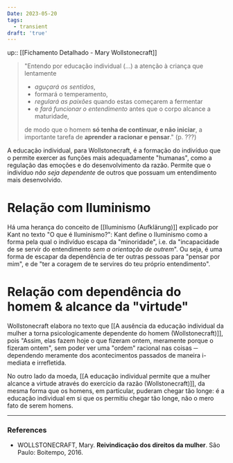 ```yaml
---
Date: 2023-05-20
tags:
  - transient
draft: 'true'
---
```

up:: [[Fichamento Detalhado - Mary Wollstonecraft]]

> "Entendo por educação individual (...) a atenção à criança que lentamente 
> - *aguçará os sentidos*,
> - formará o temperamento,
> - *regulará as paixões* quando estas começarem a fermentar
> - e *fará funcionar o entendimento* antes que o corpo alcance a maturidade,
> 
> de modo que o homem **só tenha de continuar, e não iniciar**, a importante tarefa de **aprender a racionar e pensar**." (p. ???)

A educação individual, para Wollstonecraft, é a formação do indivíduo que o permite exercer as funções mais adequadamente "humanas", como a regulação das emoções e do desenvolvimento da razão. Permite que o indivíduo *não seja dependente* de outros que possuam um entendimento mais desenvolvido.

# Relação com Iluminismo
Há uma herança do conceito de [[Iluminismo (Aufklärung)]] explicado por Kant no texto "O que é Iluminismo?": Kant define o Iluminismo como a forma pela qual o indivíduo escapa da "minoridade", i.e. da "incapacidade de se servir do entendimento *sem a orientação de outrem*". 
Ou seja, é uma forma de escapar da dependência de ter outras pessoas para "pensar por mim", e de "ter a coragem de te servires do teu próprio entendimento".

# Relação com dependência do homem & alcance da "virtude"
Wollstonecraft elabora no texto que [[A ausência da educação individual da mulher a torna psicologicamente dependente do homem (Wollstonecraft)]], pois "Assim, elas fazem hoje o que fizeram ontem, meramente porque o fizeram ontem", sem poder ver uma "ordem" racional nas coisas ─ dependendo meramente dos acontecimentos passados de maneira i-mediata e irrefletida.

No outro lado da moeda, [[A educação individual permite que a mulher alcance a virtude através do exercício da razão (Wollstonecraft)]], da mesma forma que os homens, em particular, puderam chegar tão longe: é a educação individual em si que os permitiu chegar tão longe, não o mero fato de serem homens.

---
### References
- WOLLSTONECRAFT, Mary. **Reivindicação dos direitos da mulher**. São Paulo: Boitempo, 2016.